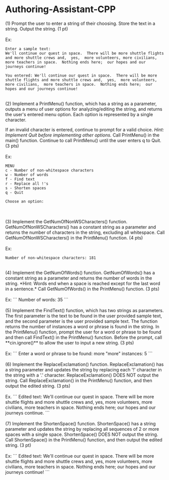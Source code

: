 # Authoring-Assistant-CPP

(1) Prompt the user to enter a string of their choosing. Store the text in a string. Output the string. (1 pt) 
<br /><br />
Ex:
```
Enter a sample text:
We'll continue our quest in space.  There will be more shuttle flights and more shuttle crews and,  yes,  more volunteers, more civilians,  more teachers in space.  Nothing ends here;  our hopes and our journeys continue!

You entered: We'll continue our quest in space.  There will be more shuttle flights and more shuttle crews and,  yes,  more volunteers, more civilians,  more teachers in space.  Nothing ends here;  our hopes and our journeys continue!

```
<br />
(2) Implement a PrintMenu() function, which has a string as a parameter, outputs a menu of user options for analyzing/editing the string, and returns the user's entered menu option.  Each option is represented by a single character. 

If an invalid character is entered, continue to prompt for a valid choice. *Hint: Implement Quit before implementing other options.*
Call PrintMenu() in the main() function. Continue to call PrintMenu() until the user enters q to Quit. (3 pts)
<br /><br />
Ex:
```
MENU
c - Number of non-whitespace characters
w - Number of words
f - Find text
r - Replace all !'s
s - Shorten spaces
q - Quit

Choose an option:
```
<br /><br />
(3) Implement the GetNumOfNonWSCharacters() function. GetNumOfNonWSCharacters() has a constant string as a parameter and returns the number of characters in the string, excluding all whitespace. Call GetNumOfNonWSCharacters() in the PrintMenu() function. (4 pts)
<br /><br />
Ex:
```
Number of non-whitespace characters: 181
```
<br />
(4) Implement the GetNumOfWords() function. GetNumOfWords() has a constant string as a parameter and returns the number of words in the string. *Hint: Words end when a space is reached except for the last word in a sentence.* Call GetNumOfWords() in the PrintMenu() function. (3 pts)
<br /><br />
Ex:
```
Number of words: 35
```
<br /><br />
(5) Implement the FindText() function, which has two strings as parameters. The first parameter is the text to be found in the user provided sample text, and the second parameter is the user provided sample text. The function returns the number of instances a word or phrase is found in the string. In the PrintMenu() function, prompt the user for a word or phrase to be found and then call FindText() in the PrintMenu() function. Before the prompt, call **cin.ignore()** to allow the user to input a new string. (3 pts)
<br /><br />
Ex:
```
Enter a word or phrase to be found:
more
"more" instances: 5
```
<br /><br />
(6) Implement the ReplaceExclamation() function. ReplaceExclamation() has a string parameter and updates the string by replacing each '!' character in the string with a '.' character. ReplaceExclamation() DOES NOT output the string. Call ReplaceExclamation() in the PrintMenu() function, and then output the edited string. (3 pts)
<br /><br />
Ex.
```
Edited text: We'll continue our quest in space.  There will be more shuttle flights and more shuttle crews and,  yes,  more volunteers, more civilians,  more teachers in space.  Nothing ends here;  our hopes and our journeys continue.
```
<br /><br />
(7) Implement the ShortenSpace() function. ShortenSpace() has a string parameter and updates the string by replacing all sequences of 2 or more spaces with a single space. ShortenSpace() DOES NOT output the string. Call ShortenSpace() in the PrintMenu() function, and then output the edited string. (3 pt)
<br /><br />
Ex:
```
Edited text: We'll continue our quest in space. There will be more shuttle flights and more shuttle crews and, yes, more volunteers, more civilians, more teachers in space. Nothing ends here; our hopes and our journeys continue!
```

